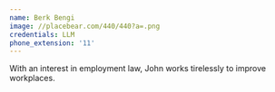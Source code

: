 ```yaml
---
name: Berk Bengi
image: //placebear.com/440/440?a=.png
credentials: LLM
phone_extension: '11'
---
```

With an interest in employment law, John works tirelessly to improve workplaces.